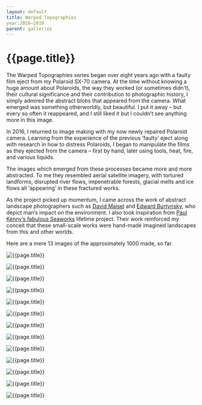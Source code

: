 ```yaml
---
layout: default
title: Warped Topographies
year:2016–2018
parent: galleries
---
```


# {{page.title}}

The Warped Topographies series began over eight years ago with a faulty film eject from my Polaroid SX-70 camera. At the time without knowing a huge amount about Polaroids, the way they worked (or sometimes didn’t), their cultural significance and their contribution to photographic history, I simply admired the abstract blobs that appeared from the camera.  What emerged was something otherworldly, but beautiful. I put it away – but every so often it reappeared, and I still liked it but I couldn’t see anything more in this image.

In 2016, I returned to image making with my now newly repaired Polaroid camera. Learning from the experience of the previous ‘faulty’ eject along with research in how to distress Polaroids, I began to manipulate the films as they ejected from the camera – first by hand, later using tools, heat, fire, and various liquids.

The images which emerged from these processes became more and more abstracted. To me they resembled aerial satellite imagery, with tortured landforms, disrupted river flows, impenetrable forests, glacial melts and ice flows all ‘appearing’ in these fractured works. 

As the project picked up momentum, I came across the work of abstract landscape photographers such as [David Maisel](https://davidmaisel.com/works/terminal-mirage/) and [Edward Burtynsky](https://www.edwardburtynsky.com/projects/photographs/water), who depict man’s impact on the environment. I also took inspiration from [Paul Kenny’s fabulous Seaworks](https://paul-kenny.co.uk) lifetime project. 
Their work reinforced my conceit that these small-scale works were hand-made imagined landscapes from this and other worlds.

Here are a mere 13 images of the approximately 1000 made, so far.

![{{page.title}}](warped-topographies/warped-topographies-01.webp "{{page.title}}")

![{{page.title}}](warped-topographies/warped-topographies-02.webp "{{page.title}}")

![{{page.title}}](warped-topographies/warped-topographies-03.webp "{{page.title}}")

![{{page.title}}](warped-topographies/warped-topographies-04.webp "{{page.title}}")

![{{page.title}}](warped-topographies/warped-topographies-05.webp "{{page.title}}")

![{{page.title}}](warped-topographies/warped-topographies-06.webp "{{page.title}}")

![{{page.title}}](warped-topographies/warped-topographies-07.webp "{{page.title}}")

![{{page.title}}](warped-topographies/warped-topographies-08.webp "{{page.title}}")

![{{page.title}}](warped-topographies/warped-topographies-09.webp "{{page.title}}")

![{{page.title}}](warped-topographies/warped-topographies-10.webp "{{page.title}}")

![{{page.title}}](warped-topographies/warped-topographies-11.webp "{{page.title}}")

![{{page.title}}](warped-topographies/warped-topographies-12.webp "{{page.title}}")

![{{page.title}}](warped-topographies/warped-topographies-13.webp "{{page.title}}")

